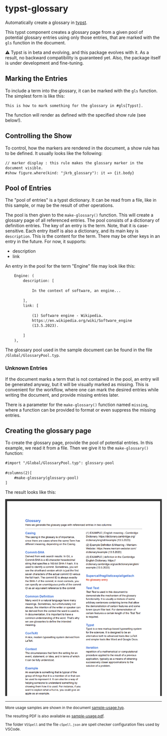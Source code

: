 # typst-glossary

Automatically create a glossary in [typst](https://typst.app/).

This typst component creates a glossary page from a given pool of potential glossary
entries using only those entries, that are marked with the `gls` function in the document.

⚠️ Typst is in beta and evolving, and this package evolves with it. As a result, no
backward compatibility is guaranteed yet. Also, the package itself is under development
and fine-tuning.

## Marking the Entries

To include a term into the glossary, it can be marked with the `gls` function. The 
simplest form is like this:

```typ
This is how to mark something for the glossary in #gls[Typst].
```

The function will render as defined with the specified show rule (see below!).


## Controlling the Show

To control, how the markers are rendered in the document, a show rule has to be defined. It usually looks like the following:

```typ
// marker display : this rule makes the glossary marker in the document visible.
#show figure.where(kind: "jkrb_glossary"): it => {it.body}
```

## Pool of Entries

The "pool of entries" is a typst dictionary. It can be read from a file, like in this
sample, or may be the result of other operations.

The pool is then given to the `make-glossary()` function. This will create a
glossary page of all referenced entries. The pool consists of a dictionary of definition 
entries. The key of an entry is the term. Note, that it is case-sensitive. Each entry 
itself is also a dictionary, and its main key is `description`. This is the content for
the term. There may be other keys in an entry in the future. For now, it supports:

- description
- link

An entry in the pool for the term "Engine" file may look like this:

```typ
    Engine: (
        description: [

            In the context of software, an engine...

        ],
        link: [

            (1) Software engine - Wikipedia.
            https://en.wikipedia.org/wiki/Software_engine
            (13.5.2023).

        ]
    ),
```

The glossary pool used in the sample document can be found in the file `/Global/GlossaryPool.typ`.

### Unknown Entries

If the document marks a term that is not contained in the pool, an entry will be generated
anyway, but it will be visually marked as missing. This is convenient for the workflow,
where one can mark the desired entries while writing the document, and provide missing
entries later.

There is a parameter for the `make-glossary()` function named `missing`, where a function
can be provided to format or even suppress the missing entries.

## Creating the glossary page

To create the glossary page, provide the pool of potential entries. In this example, we
read it from a file. Then we give it to the `make-glossary()` function:

```typ
#import "/Global/GlossaryPool.typ": glossary-pool

#columns(2)[
    #make-glossary(glossary-pool)
]
```

The result looks like this:

![Index page](./Global/Pics/Screenshot%20Glossary.png)

<span style="font-size:9pt">
<hr>

More usage samples are shown in the document [sample-usage.typ](./sample-usage.typ).

The resulting PDF is also available as [sample-usage.pdf](./sample-usage.pdf).

The folder `VSSpell` and the file `cSpell.json` are spell checker configuration files used
by VSCode.

</span>

